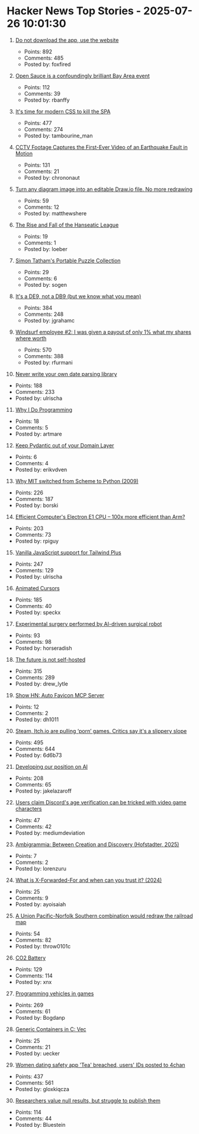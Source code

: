 # Hacker News Top Stories - 2025-07-26 10:01:30

1. [Do not download the app, use the website](https://idiallo.com/blog/dont-download-apps)
   - Points: 892
   - Comments: 485
   - Posted by: foxfired

2. [Open Sauce is a confoundingly brilliant Bay Area event](https://www.jeffgeerling.com/blog/2025/open-sauce-confoundingly-brilliant-bay-area-event)
   - Points: 112
   - Comments: 39
   - Posted by: rbanffy

3. [It's time for modern CSS to kill the SPA](https://www.jonoalderson.com/conjecture/its-time-for-modern-css-to-kill-the-spa/)
   - Points: 477
   - Comments: 274
   - Posted by: tambourine_man

4. [CCTV Footage Captures the First-Ever Video of an Earthquake Fault in Motion](https://www.smithsonianmag.com/smart-news/cctv-footage-captures-the-first-ever-video-of-an-earthquake-fault-in-motion-shining-a-rare-light-on-seismic-dynamics-180987034/)
   - Points: 131
   - Comments: 21
   - Posted by: chrononaut

5. [Turn any diagram image into an editable Draw.io file. No more redrawing](https://imagetodrawio.com/)
   - Points: 59
   - Comments: 12
   - Posted by: matthewshere

6. [The Rise and Fall of the Hanseatic League](https://worksinprogress.co/issue/the-rise-and-fall-of-the-hanseatic-league/)
   - Points: 19
   - Comments: 1
   - Posted by: loeber

7. [Simon Tatham's Portable Puzzle Collection](https://www.chiark.greenend.org.uk/~sgtatham/puzzles/)
   - Points: 29
   - Comments: 6
   - Posted by: sogen

8. [It's a DE9, not a DB9 (but we know what you mean)](https://news.sparkfun.com/14298)
   - Points: 384
   - Comments: 248
   - Posted by: jgrahamc

9. [Windsurf employee #2: I was given a payout of only 1% what my shares where worth](https://twitter.com/premqnair/status/1948420769945682413)
   - Points: 570
   - Comments: 388
   - Posted by: rfurmani

10. [Never write your own date parsing library](https://www.zachleat.com/web/adventures-in-date-parsing/)
   - Points: 188
   - Comments: 233
   - Posted by: ulrischa

11. [Why I Do Programming](https://esafev.com/notes/why-i-do-programming/)
   - Points: 18
   - Comments: 5
   - Posted by: artmare

12. [Keep Pydantic out of your Domain Layer](https://coderik.nl/posts/keep-pydantic-out-of-your-domain-layer/)
   - Points: 6
   - Comments: 4
   - Posted by: erikvdven

13. [Why MIT switched from Scheme to Python (2009)](https://www.wisdomandwonder.com/link/2110/why-mit-switched-from-scheme-to-python)
   - Points: 226
   - Comments: 187
   - Posted by: borski

14. [Efficient Computer's Electron E1 CPU – 100x more efficient than Arm?](https://morethanmoore.substack.com/p/efficient-computers-electron-e1-cpu)
   - Points: 203
   - Comments: 73
   - Posted by: rpiguy

15. [Vanilla JavaScript support for Tailwind Plus](https://tailwindcss.com/blog/vanilla-js-support-for-tailwind-plus)
   - Points: 247
   - Comments: 129
   - Posted by: ulrischa

16. [Animated Cursors](https://tattoy.sh/news/animated-cursors/)
   - Points: 185
   - Comments: 40
   - Posted by: speckx

17. [Experimental surgery performed by AI-driven surgical robot](https://arstechnica.com/science/2025/07/experimental-surgery-performed-by-ai-driven-surgical-robot/)
   - Points: 93
   - Comments: 98
   - Posted by: horseradish

18. [The future is not self-hosted](https://www.drewlyton.com/story/the-future-is-not-self-hosted/)
   - Points: 315
   - Comments: 289
   - Posted by: drew_lytle

19. [Show HN: Auto Favicon MCP Server](https://github.com/dh1011/auto-favicon-mcp)
   - Points: 12
   - Comments: 2
   - Posted by: dh1011

20. [Steam, Itch.io are pulling ‘porn’ games. Critics say it's a slippery slope](https://www.wired.com/story/steam-itchio-are-pulling-porn-games-censorship/)
   - Points: 495
   - Comments: 644
   - Posted by: 6d6b73

21. [Developing our position on AI](https://www.recurse.com/blog/191-developing-our-position-on-ai)
   - Points: 208
   - Comments: 65
   - Posted by: jakelazaroff

22. [Users claim Discord's age verification can be tricked with video game characters](https://www.thepinknews.com/2025/07/25/discord-video-game-characters-age-verification-checks-uk-online-safety-act/)
   - Points: 47
   - Comments: 42
   - Posted by: mediumdeviation

23. [Ambigrammia: Between Creation and Discovery (Hofstadter, 2025)](https://yalebooks.yale.edu/book/9780300275438/ambigrammia/)
   - Points: 7
   - Comments: 2
   - Posted by: lorenzuru

24. [What is X-Forwarded-For and when can you trust it? (2024)](https://httptoolkit.com/blog/what-is-x-forwarded-for/)
   - Points: 25
   - Comments: 9
   - Posted by: ayoisaiah

25. [A Union Pacific-Norfolk Southern combination would redraw the railroad map](https://www.trains.com/trn/news-reviews/news-wire/a-union-pacific-norfolk-southern-combination-would-redraw-the-railroad-map/)
   - Points: 54
   - Comments: 82
   - Posted by: throw0101c

26. [CO2 Battery](https://energydome.com/co2-battery/)
   - Points: 129
   - Comments: 114
   - Posted by: xnx

27. [Programming vehicles in games](https://wassimulator.com/blog/programming/programming_vehicles_in_games.html)
   - Points: 269
   - Comments: 61
   - Posted by: Bogdanp

28. [Generic Containers in C: Vec](https://uecker.codeberg.page/2025-07-20.html)
   - Points: 25
   - Comments: 21
   - Posted by: uecker

29. [Women dating safety app 'Tea' breached, users' IDs posted to 4chan](https://www.404media.co/women-dating-safety-app-tea-breached-users-ids-posted-to-4chan/)
   - Points: 437
   - Comments: 561
   - Posted by: gloxkiqcza

30. [Researchers value null results, but struggle to publish them](https://www.nature.com/articles/d41586-025-02312-4)
   - Points: 114
   - Comments: 44
   - Posted by: Bluestein

